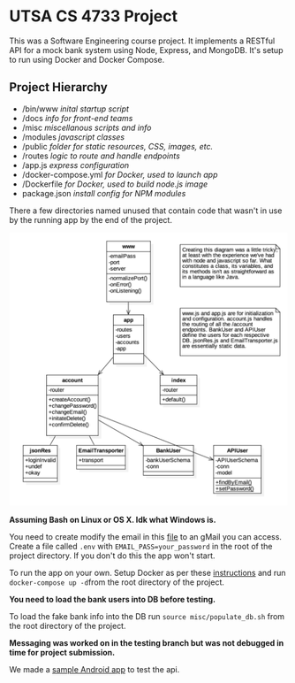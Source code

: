 # UTSA CS 4733 Project

This was a Software Engineering course project. It implements a RESTful API for a mock bank system using Node, Express, and MongoDB. It's setup to run using Docker and Docker Compose.

## Project Hierarchy
- /bin/www *inital startup script*
- /docs *info for front-end teams*
- /misc *miscellanous scripts and info*
- /modules *javascript classes*
- /public *folder for static resources, CSS, images, etc.*
- /routes *logic to route and handle endpoints*
- /app.js *express configuration*
- /docker-compose.yml *for Docker, used to launch app*
- /Dockerfile *for Docker, used to build node.js image*
- package.json *install config for NPM modules*

There a few directories named unused that contain code that wasn't in use by
the running app by the end of the project.

![UML class diagram](misc/uml_class_diagram.png)

**Assuming Bash on Linux or OS X. Idk what Windows is.**

You need to create modify the email in this
[file](modules/emailTransporter.js)
to an gMail you can access. Create a file called `.env` with
`EMAIL_PASS=your_password` in the root of the project directory. If you don't do
this the app won't start.

To run the app on your own. Setup Docker as per these
[instructions](misc/setup.md)
and run `docker-compose up -d`from the root directory of the project.

**You need to load the bank users into DB before testing.**

To load the fake bank info into the DB run `source misc/populate_db.sh` from
the root directory of the project.

**Messaging was worked on in the testing branch but was not debugged in time
for project submission.**

We made a
[sample Android app]( https://github.com/mirzasohailbaig/Android-Rest-FrontEnd-CS4773)
to test the api.
